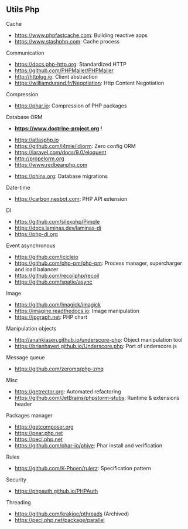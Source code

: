 ## Utils Php

Cache
* https://www.phpfastcache.com: Building reactive apps
* https://www.stashphp.com: Cache process

Communication
* https://docs.php-http.org: Standardized HTTP
* https://github.com/PHPMailer/PHPMailer
* http://httplug.io: Client abstraction
* https://williamdurand.fr/Negotiation: Http Content Negotiation 

Compression
* https://phar.io: Compression of PHP packages

Database ORM
+ **https://www.doctrine-project.org !**

* https://atlasphp.io
* https://github.com/j4mie/idiorm: Zero config ORM
* https://laravel.com/docs/9.0/eloquent
* http://propelorm.org
* https://www.redbeanphp.com

- https://phinx.org: Database migrations

Date-time
* https://carbon.nesbot.com: PHP API extension

DI
* https://github.com/silexphp/Pimple
* https://docs.laminas.dev/laminas-di
* https://php-di.org

Event asynchronous
* https://github.com/icicleio
* https://github.com/php-pm/php-pm: Process manager, supercharger and load balancer
* https://github.com/recoilphp/recoil
* https://github.com/spatie/async

Image
* https://github.com/Imagick/imagick
* https://imagine.readthedocs.io: Image manipulation
* https://jpgraph.net: PHP chart

Manipulation objects
* http://anahkiasen.github.io/underscore-php: Object manipulation tool
* https://brianhaveri.github.io/Underscore.php: Port of underscore.js

Message queue
* https://github.com/zeromq/php-zmq

Misc
* https://getrector.org: Automated refactoring
* https://github.com/JetBrains/phpstorm-stubs: Runtime & extensions header

Packages manager
* https://getcomposer.org
* https://pear.php.net
* https://pecl.php.net
* https://github.com/phar-io/phive: Phar install and verification

Rules
* https://github.com/K-Phoen/rulerz: Specification pattern

Security
* https://phpauth.github.io/PHPAuth

Threading
* https://github.com/krakjoe/pthreads (Archived)
* https://pecl.php.net/package/parallel
